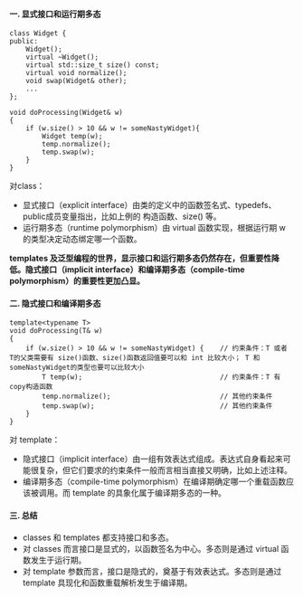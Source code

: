 #### 一. 显式接口和运行期多态

	class Widget { 
	public: 
	    Widget(); 
	    virtual ~Widget(); 
	    virtual std::size_t size() const; 
	    virtual void normalize(); 
	    void swap(Widget& other);
		...
	}; 
	
	void doProcessing(Widget& w) 
	{ 
	    if (w.size() > 10 && w != someNastyWidget){ 
	        Widget temp(w); 
	        temp.normalize(); 
	        temp.swap(w); 
	    } 
	}
对class：  

- 显式接口（explicit interface）由类的定义中的函数签名式、typedefs、public成员变量指出，比如上例的 构造函数、size() 等。
- 运行期多态（runtime polymorphism）由 virtual 函数实现，根据运行期 w 的类型决定动态绑定哪一个函数。

**templates 及泛型编程的世界，显示接口和运行期多态仍然存在，但重要性降低。隐式接口（implicit interface）和编译期多态（compile-time polymorphism）的重要性更加凸显。**

#### 二. 隐式接口和编译期多态

	template<typename T> 
	void doProcessing(T& w) 
	{ 
	    if (w.size() > 10 && w != someNastyWidget) { 	// 约束条件：T 或者 T的父类需要有 size()函数、size()函数返回值要可以和 int 比较大小； T 和 someNastyWidget的类型也要可以比较大小
	        T temp(w); 									// 约束条件：T 有copy构造函数
	        temp.normalize(); 							// 其他约束条件
	        temp.swap(w); 								// 其他约束条件
	    } 
	}

对 template：  

- 隐式接口（implicit interface）由一组有效表达式组成。表达式自身看起来可能很复杂，但它们要求的约束条件一般而言相当直接又明确，比如上述注释。
- 编译期多态（compile-time polymorphism）在编译期确定哪一个重载函数应该被调用。而 template 的具象化属于编译期多态的一种。

#### 三. 总结
- classes 和 templates 都支持接口和多态。
- 对 classes 而言接口是显式的，以函数签名为中心。多态则是通过 virtual 函数发生于运行期。
- 对 template 参数而言，接口是隐式的，奠基于有效表达式。多态则是通过 template 具现化和函数重载解析发生于编译期。
